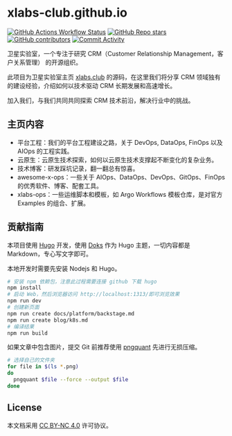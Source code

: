 # xlabs-club.github.io

[![GitHub Actions Workflow Status](https://img.shields.io/github/actions/workflow/status/xlabs-club/xlabs-club.github.io/.github%2Fworkflows%2Fgh-pages.yml)](https://github.com/xlabs-club/xlabs-club.github.io/actions)
[![GitHub Repo stars](https://img.shields.io/github/stars/xlabs-club/xlabs-club.github.io)](https://github.com/xlabs-club/xlabs-club.github.io/stargazers)
[![GitHub contributors](https://img.shields.io/github/contributors/xlabs-club/xlabs-club.github.io)](https://github.com/xlabs-club/xlabs-club.github.io/graphs/contributors)
[![Commit Activity](https://img.shields.io/github/commit-activity/m/xlabs-club/xlabs-club.github.io)](https://github.com/xlabs-club/xlabs-club.github.io)

卫星实验室，一个专注于研究 CRM（Customer Relationship Management，客户关系管理） 的开源组织。

此项目为卫星实验室主页 [xlabs.club][] 的源码，在这里我们将分享 CRM 领域独有的建设经验，介绍如何以技术驱动 CRM 长期发展和高速增长。

加入我们，与我们共同共同探索 CRM 技术前沿，解决行业中的挑战。

## 主页内容

- 平台工程：我们的平台工程建设之路，关于 DevOps, DataOps, FinOps 以及 AIOps 的工程实践。
- 云原生：云原生技术探索，如何以云原生技术支撑起不断变化的复杂业务。
- 技术博客：研发踩坑记录，翻一翻总有惊喜。
- awesome-x-ops：一些关于 AIOps、DataOps、DevOps、GitOps、FinOps 的优秀软件、博客、配套工具。
- xlabs-ops：一些运维脚本和模板，如 Argo Workflows 模板仓库，是对官方 Examples 的组合、扩展。

## 贡献指南

本项目使用 [Hugo][] 开发，使用 [Doks][] 作为 Hugo 主题，一切内容都是 Markdown，专心写文字即可。

本地开发时需要先安装 Nodejs 和 Hugo。

```bash
# 安装 npm 依赖包，注意此过程需要连接 github 下载 hugo
npm install
# 启动 Web，然后浏览器访问 http://localhost:1313/即可浏览效果
npm run dev
# 创建新页面
npm run create docs/platform/backstage.md
npm run create blog/k8s.md
# 编译结果
npm run build
```

如果文章中包含图片，提交 Git 前推荐使用 [pngquant][] 先进行无损压缩。

```bash
# 选择自己的文件夹
for file in $(ls *.png)
do
  pngquant $file --force --output $file
done
```

## License

本文档采用 [CC BY-NC 4.0][] 许可协议。

[xlabs.club]: https://www.xlabs.club
[Hugo]: https://gohugo.io/
[Doks]: https://github.com/gethyas/doks
[pngquant]: https://pngquant.org/
[CC BY-NC 4.0]: https://creativecommons.org/licenses/by-nc/4.0/
